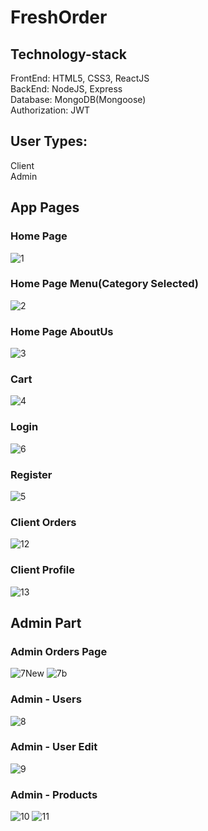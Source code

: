 # FreshOrder

## Technology-stack
FrontEnd: HTML5, CSS3, ReactJS <br/>
BackEnd: NodeJS, Express <br/>
Database: MongoDB(Mongoose) <br/>
Authorization: JWT

## User Types: 
Client <br/>
Admin

## App Pages 
### Home Page
![1](https://github.com/VeckovN/FreshOrder/assets/56490716/76d711fd-9339-42c4-97de-1a983a091f9f)

### Home Page Menu(Category Selected)
![2](https://github.com/VeckovN/FreshOrder/assets/56490716/e09e0851-ea9c-4725-8e64-9d3ab857ec6f)

### Home Page AboutUs
![3](https://github.com/VeckovN/FreshOrder/assets/56490716/44903283-526c-44c7-ad01-e4878e35b2ed)

###  Cart
![4](https://github.com/VeckovN/FreshOrder/assets/56490716/75930e70-9296-4794-89a0-8773e29d6256)

### Login
![6](https://github.com/VeckovN/FreshOrder/assets/56490716/540141a2-234b-4309-bc2b-68dd10069963)

### Register
![5](https://github.com/VeckovN/FreshOrder/assets/56490716/74967c46-cd7f-42b6-a57b-881411102c9a)

### Client Orders
![12](https://github.com/VeckovN/FreshOrder/assets/56490716/dc02d79a-9cc1-4dbe-90ec-673458cc9f31)

### Client Profile
![13](https://github.com/VeckovN/FreshOrder/assets/56490716/75b94b45-3f96-4d70-949d-07519a56a3aa)

## Admin Part
### Admin Orders Page
![7New](https://github.com/VeckovN/FreshOrder/assets/56490716/8e0feb5b-7153-4f5c-ae1c-c481a427a02f)
![7b](https://github.com/VeckovN/FreshOrder/assets/56490716/46f437a2-0776-4a99-b0f9-ff0d9eadf34f)

### Admin - Users
![8](https://github.com/VeckovN/FreshOrder/assets/56490716/85c0750d-e1da-4a84-885e-6a492ca5e86f)

### Admin - User Edit
![9](https://github.com/VeckovN/FreshOrder/assets/56490716/c6532549-2be8-441f-b570-838a1839187a)

### Admin - Products
![10](https://github.com/VeckovN/FreshOrder/assets/56490716/d5ef4e0f-ca71-4834-b436-a11158f148fa)
![11](https://github.com/VeckovN/FreshOrder/assets/56490716/af54d14e-2d02-4eb4-8aec-7651945fb8e2)
